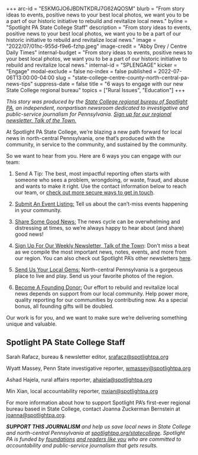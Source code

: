 +++
arc-id = "ESKMGJO6JBDNTKDRJ7G62AQOSM"
blurb = "From story ideas to events, positive news to your best local photos, we want you to be a part of our historic initiative to rebuild and revitalize local news."
byline = "Spotlight PA State College Staff"
description = "From story ideas to events, positive news to your best local photos, we want you to be a part of our historic initiative to rebuild and revitalize local news."
image = "2022/07/01hc-955d-f9e6-fzhp.jpeg"
image-credit = "Abby Drey / Centre Daily Times"
internal-budget = "From story ideas to events, positive news to your best local photos, we want you to be a part of our historic initiative to rebuild and revitalize local news."
internal-id = "SPLENGAGE"
kicker = "Engage"
modal-exclude = false
no-index = false
published = 2022-07-06T13:00:00-04:00
slug = "state-college-centre-county-north-central-pa-news-tips"
suppress-date = false
title = "6 ways to engage with our new State College regional bureau"
topics = ["Rural Issues", "Education"]
+++

<i>This story was produced by the&nbsp;</i><a href="https://www.spotlightpa.org/statecollege"><i>State College regional bureau of Spotlight PA</i></a><i>, an independent, nonpartisan newsroom dedicated to investigative and public-service journalism for Pennsylvania.&nbsp;</i><a href="https://www.spotlightpa.org/newsletters/talkofthetown"><i>Sign up for our regional newsletter, Talk of the Town.</i></a>

At Spotlight PA State College, we’re blazing a new path forward for local news in north-central Pennsylvania, one that’s produced with the community, in service to the community, and sustained by the community.

So we want to hear from you. Here are 6 ways you can engage with our team:

1. Send A Tip: The best, most impactful reporting often starts with someone who sees a problem, wrongdoing, or waste, fraud, and abuse and wants to make it right. Use the contact information below to reach our team, or <a href="https://www.spotlightpa.org/tips">check out more secure ways to get in touch</a>.

2. <a href="mailto:talkofthetown@spotlightpa.org">Submit An Event Listing:</a> Tell us about the can’t-miss events happening in your community.

3. <a href="mailto:talkofthetown@spotlightpa.org">Share Some Good News:</a> The news cycle can be overwhelming and distressing at times, so we’re always happy to hear about (and share) good news!

4. <a href="https://www.spotlightpa.org/newsletters/talkofthetown">Sign Up For Our Weekly Newsletter, Talk of the Town</a>: Don’t miss a beat as we compile the most important news, notes, events, and more from our region. You can also check out Spotlight PA’s other newsletters <a href="https://www.spotlightpa.org/newsletters">here</a>.

5. <a href="mailto:talkofthetown@spotlightpa.org">Send Us Your Local Gems:</a> North-central Pennsylvania is a gorgeous place to live and play. Send us your favorite photos of the region.

6. <a href="https://spotlightpa.fundjournalism.org/statecollege?campaign=701Dn000000Ygq5IAC">Become A Founding Donor:</a> Our effort to rebuild and revitalize local news depends on support from our local community. Help power more, quality reporting for our communities by contributing now. As a special bonus, all founding gifts will be doubled.

Our work is for you, and we want to make sure we’re delivering something unique and valuable.

## Spotlight PA State College Staff

Sarah Rafacz, bureau &amp; newsletter editor, <a href="mailto:srafacz@spotlightpa.org">srafacz@spotlightpa.org</a>

Wyatt Massey, Penn State investigative reporter, <a href="mailto:wmassey@spotlightpa.org">wmassey@spotlightpa.org</a>

Ashad Hajela, rural affairs reporter, <a href="mailto:ahajela@spotlightpa.org">ahajela@spotlightpa.org</a>

Min Xian, local accountability reporter, <a href="mailto:mxian@spotlightpa.org">mxian@spotlightpa.org</a>

For more information about how to support Spotlight PA’s first-ever regional bureau based in State College, contact Joanna Zuckerman Bernstein at <a href="mailto:joanna@spotlightpa.org">joanna@spotlightpa.org</a>.

<i><b>SUPPORT THIS JOURNALISM</b></i><i>&nbsp;and help us save local news in State College and north-central Pennsylvania at&nbsp;</i><a href="https://spotlightpa.fundjournalism.org/donate?campaign=701Dn000000Ygq1IAC&utm_source=www.spotlightpa.org&utm_medium=statecollege:section&utm_campaign=statecollege:main"><i>spotlightpa.org/statecollege</i></a><i>. Spotlight PA is funded by&nbsp;</i><a href="https://www.spotlightpa.org/support"><i>foundations</i></a><i> </i><a href="https://www.spotlightpa.org/support"><i>and readers like you</i></a><i>&nbsp;who are committed to accountability and public-service journalism that gets results.</i>
